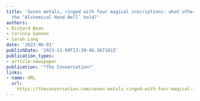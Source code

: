 ```yaml
---
title: 'Seven metals, ringed with four magical inscriptions: what other secrets does
  the ‘Alchemical Hand Bell’ hold?'
authors:
- Richard Bean
- Corinna Gannon
- Sarah Lang
date: '2023-06-01'
publishDate: '2023-11-09T13:30:46.367102Z'
publication_types:
- article-newspaper
publication: '*The Conversation*'
links:
- name: URL
  url: 
    https://theconversation.com/seven-metals-ringed-with-four-magical-inscriptions-what-other-secrets-does-the-alchemical-hand-bell-hold-204367
---
```


